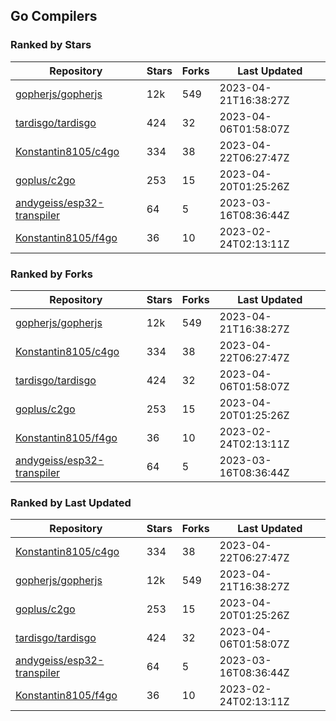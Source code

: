 ## Go Compilers

### Ranked by Stars

| Repository | Stars | Forks | Last Updated |
|------------|-------|-------|--------------|
| [gopherjs/gopherjs](https://github.com/gopherjs/gopherjs) | 12k | 549 | 2023-04-21T16:38:27Z |
| [tardisgo/tardisgo](https://github.com/tardisgo/tardisgo) | 424 | 32 | 2023-04-06T01:58:07Z |
| [Konstantin8105/c4go](https://github.com/Konstantin8105/c4go) | 334 | 38 | 2023-04-22T06:27:47Z |
| [goplus/c2go](https://github.com/goplus/c2go) | 253 | 15 | 2023-04-20T01:25:26Z |
| [andygeiss/esp32-transpiler](https://github.com/andygeiss/esp32-transpiler) | 64 | 5 | 2023-03-16T08:36:44Z |
| [Konstantin8105/f4go](https://github.com/Konstantin8105/f4go) | 36 | 10 | 2023-02-24T02:13:11Z |

### Ranked by Forks

| Repository | Stars | Forks | Last Updated |
|------------|-------|-------|--------------|
| [gopherjs/gopherjs](https://github.com/gopherjs/gopherjs) | 12k | 549 | 2023-04-21T16:38:27Z |
| [Konstantin8105/c4go](https://github.com/Konstantin8105/c4go) | 334 | 38 | 2023-04-22T06:27:47Z |
| [tardisgo/tardisgo](https://github.com/tardisgo/tardisgo) | 424 | 32 | 2023-04-06T01:58:07Z |
| [goplus/c2go](https://github.com/goplus/c2go) | 253 | 15 | 2023-04-20T01:25:26Z |
| [Konstantin8105/f4go](https://github.com/Konstantin8105/f4go) | 36 | 10 | 2023-02-24T02:13:11Z |
| [andygeiss/esp32-transpiler](https://github.com/andygeiss/esp32-transpiler) | 64 | 5 | 2023-03-16T08:36:44Z |

### Ranked by Last Updated

| Repository | Stars | Forks | Last Updated |
|------------|-------|-------|--------------|
| [Konstantin8105/c4go](https://github.com/Konstantin8105/c4go) | 334 | 38 | 2023-04-22T06:27:47Z |
| [gopherjs/gopherjs](https://github.com/gopherjs/gopherjs) | 12k | 549 | 2023-04-21T16:38:27Z |
| [goplus/c2go](https://github.com/goplus/c2go) | 253 | 15 | 2023-04-20T01:25:26Z |
| [tardisgo/tardisgo](https://github.com/tardisgo/tardisgo) | 424 | 32 | 2023-04-06T01:58:07Z |
| [andygeiss/esp32-transpiler](https://github.com/andygeiss/esp32-transpiler) | 64 | 5 | 2023-03-16T08:36:44Z |
| [Konstantin8105/f4go](https://github.com/Konstantin8105/f4go) | 36 | 10 | 2023-02-24T02:13:11Z |

